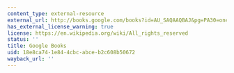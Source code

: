 ```yaml
---
content_type: external-resource
external_url: http://books.google.com/books?id=AU_SAQAAQBAJ&pg=PA30=onepage
has_external_license_warning: true
license: https://en.wikipedia.org/wiki/All_rights_reserved
status: ''
title: Google Books
uid: 18e8ca74-1e84-4cbc-abce-b2c608b50672
wayback_url: ''
---
```

